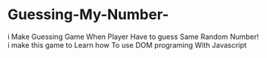 # Guessing-My-Number-
i Make Guessing Game When Player Have to guess Same Random Number!
i make this game to Learn how To use DOM programing With Javascript
